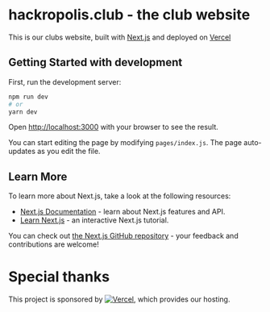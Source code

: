 # hackropolis.club - the club website

This is our clubs website, built with [Next.js](https://nextjs.org/) and deployed on [Vercel](https://vercel.com?utm_source=hackropolis&utm_campaign=oss&utm_medium=link)

## Getting Started with development

First, run the development server:

```bash
npm run dev
# or
yarn dev
```

Open [http://localhost:3000](http://localhost:3000) with your browser to see the result.

You can start editing the page by modifying `pages/index.js`. The page auto-updates as you edit the file.

## Learn More

To learn more about Next.js, take a look at the following resources:

-   [Next.js Documentation](https://nextjs.org/docs) - learn about Next.js features and API.
-   [Learn Next.js](https://nextjs.org/learn) - an interactive Next.js tutorial.

You can check out [the Next.js GitHub repository](https://github.com/vercel/next.js/) - your feedback and contributions are welcome!

# Special thanks

This project is sponsored by [![Vercel](https://raw.githubusercontent.com/hackropolis/website/main/.github/readme-assets/vercel.png)](https://vercel.com?utm_source=hackropolis&utm_campaign=oss&utm_medium=link), which provides our hosting. 
